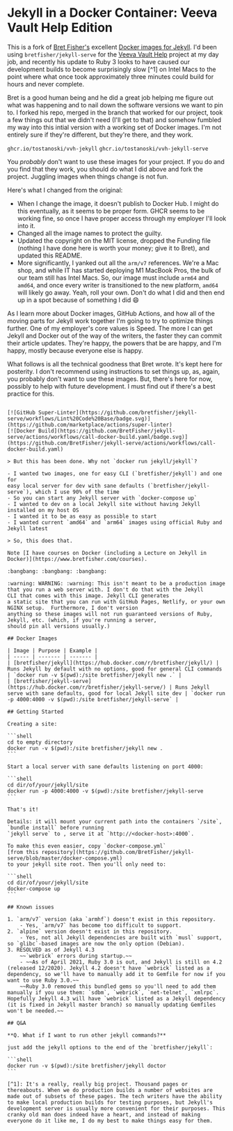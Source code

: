 # Jekyll in a Docker Container: Veeva Vault Help Edition

This is a fork of [Bret Fisher's](https://bretfisher.com/) excellent [Docker images for Jekyll](https://github.com/BretFisher/jekyll-serve). I'd been using `bretfisher/jekyll-serve` for the [Veeva Vault Help](https://veevavault.help/) project at my day job, and recently his update to Ruby 3 looks to have caused our development builds to become surprisingly slow [^1] on Intel Macs to the point where what once took approximately three minutes could build for hours and never complete. 

Bret is a good human being and he did a great job helping me figure out what was happening and to nail down the software versions we want to pin to. I forked his repo, merged in the branch that worked for our project, took a few things out that we didn't need (I'll get to that) and somehow fumbled my way into this intial version with a working set of Docker images. I'm not entirely sure if they're different, but they're there, and they work.

`ghcr.io/tostanoski/vvh-jekyll`
`ghcr.io/tostanoski/vvh-jekyll-serve`

You _probably_ don't want to use these images for your project. If you do and you find that they work, you should do what I did above and fork the project. Juggling images when things change is not fun.

Here's what I changed from the original:

* When I change the image, it doesn't publish to Docker Hub. I might do this eventually, as it seems to be proper form. GHCR seems to be working fine, so once I have proper access through my employer I'll look into it.
* Changed all the image names to protect the guilty.
* Updated the copyright on the MIT license, dropped the Funding file (nothing I have done here is worth your money; give it to Bret), and updated this README. 
* More significantly, I yanked out all the `arm/v7` references. We're a Mac shop, and while IT has started deploying M1 MacBook Pros, the bulk of our team still has Intel Macs. So, our image must include `arm64` and `amd64`, and once every writer is transitioned to the new platform, `amd64` will likely go away. Yeah, roll your own. Don't do what I did and then end up in a spot because of something I did :smile:

As I learn more about Docker images, GitHub Actions, and how all of the moving parts for Jekyll work together I'm going to try to optimize things further. One of my employer's core values is Speed. The more I can get Jekyll and Docker out of the way of the writers, the faster they can commit their article updates. They're happy, the powers that be are happy, and I'm happy, mostly because everyone else is happy. 

What follows is all the technical goodness that Bret wrote. It's kept here for posterity. I don't recommend using instructions to set things up, as, again, you probably don't want to use these images. But, there's here for now, possibly to help with future development. I must find out if there's a best practice for this.

~~~~~~~~~~~~~~~~~~~~~~~~~~~~~~~~~~~~~~~~~~~~~~~~~~~~~~~~~~~~~~~~~~~~~~~~~

[![GitHub Super-Linter](https://github.com/bretfisher/jekyll-serve/workflows/Lint%20Code%20Base/badge.svg)](https://github.com/marketplace/actions/super-linter)
[![Docker Build](https://github.com/BretFisher/jekyll-serve/actions/workflows/call-docker-build.yaml/badge.svg)](https://github.com/BretFisher/jekyll-serve/actions/workflows/call-docker-build.yaml)

> But this has been done. Why not `docker run jekyll/jekyll`?

- I wanted two images, one for easy CLI (`bretfisher/jekyll`) and one for
easy local server for dev with sane defaults (`bretfisher/jekyll-serve`), which I use 90% of the time
- So you can start any Jekyll server with `docker-compose up`
- I wanted to dev on a local Jekyll site without having Jekyll installed on my host OS
- I wanted it to be as easy as possible to start
- I wanted current `amd64` and `arm64` images using official Ruby and Jekyll latest

> So, this does that.

Note [I have courses on Docker (including a Lecture on Jekyll in Docker)](https://www.bretfisher.com/courses).

:bangbang: :bangbang: :bangbang:

:warning: WARNING: :warning: This isn't meant to be a production image that you run a web server with. I don't do that with the Jekyll
CLI that comes with this image. Jekyll CLI generates
a static site that you can run with GitHub Pages, Netlify, or your own NGINX setup.  Furthermore, I don't version
anything so these images will not run guaranteed versions of Ruby, Jekyll, etc. (which, if you're running a server,
should pin all versions usually.)

## Docker Images

| Image | Purpose | Example |
| ----- | ------- | ------- |
| [bretfisher/jekyll](https://hub.docker.com/r/bretfisher/jekyll/) | Runs Jekyll by default with no options, good for general CLI commands | `docker run -v $(pwd):/site bretfisher/jekyll new .` |
| [bretfisher/jekyll-serve](https://hub.docker.com/r/bretfisher/jekyll-serve/) | Runs Jekyll serve with sane defaults, good for local Jekyll site dev | `docker run -p 4000:4000 -v $(pwd):/site bretfisher/jekyll-serve` |

## Getting Started

Creating a site:

```shell
cd to empty directory
docker run -v $(pwd):/site bretfisher/jekyll new .
```

Start a local server with sane defaults listening on port 4000:

```shell
cd dir/of/your/jekyll/site
docker run -p 4000:4000 -v $(pwd):/site bretfisher/jekyll-serve
```

That's it!

Details: it will mount your current path into the containers `/site`, `bundle install` before running
`jekyll serve` to , serve it at `http://<docker-host>:4000`.

To make this even easier, copy `docker-compose.yml`
[from this repository](https://github.com/BretFisher/jekyll-serve/blob/master/docker-compose.yml)
to your jekyll site root. Then you'll only need to:

```shell
cd dir/of/your/jekyll/site
docker-compose up
```

## Known issues

1. `arm/v7` version (aka `armhf`) doesn't exist in this repository.
    - Yes, `arm/v7` has become too difficult to support.
2. `alpine` version doesn't exist in this repository.
    - Yes, not all Jekyll dependencies are built with `musl` support, so `glibc`-based images are now the only option (Debian).
3. RESOLVED as of Jekyll 4.3
    ~~`webrick` errors during startup.~~
    - ~~As of April 2021, Ruby 3.0 is out, and Jekyll is still on 4.2 (released 12/2020). Jekyll 4.2 doesn't have `webrick` listed as a dependency, so we'll have to manually add it to Gemfile for now if you want to use Ruby 3.0.~~
    ~~Ruby 3.0 removed this bundled gems so you'll need to add them manually if you use them: `sdbm`, `webrick`, `net-telnet`, `xmlrpc`. Hopefully Jekyll 4.3 will have `webrick` listed as a Jekyll dependency (it is fixed in Jekyll master branch) so manually updating Gemfiles won't be needed.~~

## Q&A

**Q. What if I want to run other jekyll commands?**

just add the jekyll options to the end of the `bretfisher/jekyll`:

```shell
docker run -v $(pwd):/site bretfisher/jekyll doctor
```

[^1]: It's a really, really big project. Thousand pages or thereabouts. When we do production builds a number of websites are made out of subsets of these pages. The tech writers have the ability to make local production builds for testing purposes, but Jekyll's development server is usually more convenient for their purposes. This cranky old man does indeed have a heart, and instead of making everyone do it like me, I do my best to make things easy for them.
